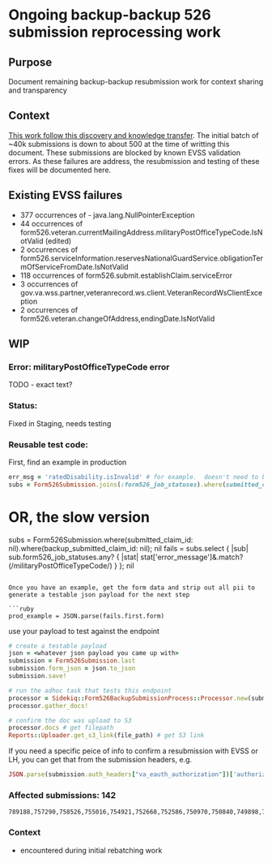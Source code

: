 # Ongoing backup-backup 526 submission reprocessing work

## Purpose
Document remaining backup-backup resubmission work for context sharing and transparency

## Context
[This work follow this discovery and knowledge transfer](https://github.com/department-of-veterans-affairs/va.gov-team/blob/master/products/disability/526ez/engineering_research/526_failure_batching_and_triage_handoff.md).  The initial batch of ~40k submissions is down to about 500 at the time of writting this document.  These submissions are blocked by known EVSS validation errors.  As these failures are address, the resubmission and testing of these fixes will be documented here.

## Existing EVSS failures
- 377 occurrences of - java.lang.NullPointerException
- 44 occurrences of form526.veteran.currentMailingAddress.militaryPostOfficeTypeCode.IsNotValid (edited) 
- 2 occurrences of form526.serviceInformation.reservesNationalGuardService.obligationTermOfServiceFromDate.IsNotValid
- 118 occurrences of form526.submit.establishClaim.serviceError
- 3 occurrences of gov.va.wss.partner,veteranrecord.ws.client.VeteranRecordWsClientException
- 2 occurrences of form526.veteran.changeOfAddress,endingDate.IsNotValid

## WIP

### Error: militaryPostOfficeTypeCode error
TODO - exact text?

### Status:
Fixed in Staging, needs testing

### Reusable test code:

First, find an example in production

```ruby
err_msg = 'ratedDisability.isInvalid' # for example.  doesn't need to be the full message, just a substring
subs = Form526Submission.joins(:form526_job_statuses).where(submitted_claim_id: nil).where(backup_submitted_claim_id: nil).where("form526_job_statuses.error_message LIKE '%#{err_msg}%'"); nil
```

# OR, the slow version

subs = Form526Submission.where(submitted_claim_id: nil).where(backup_submitted_claim_id: nil); nil
fails = subs.select { |sub| sub.form526_job_statuses.any? { |stat| stat['error_message']&.match?(/militaryPostOfficeTypeCode/) } }; nil
```

Once you have an example, get the form data and strip out all pii to generate a testable json payload for the next step

```ruby
prod_example = JSON.parse(fails.first.form)
```

use your payload to test against the endpoint

```ruby
# create a testable payload
json = <whatever json payload you came up with>
submission = Form526Submission.last
submission.form_json = json.to_json
submission.save!

# run the adhoc task that tests this endpoint
processor = Sidekiq::Form526BackupSubmissionProcess::Processor.new(submission.id, get_upload_location_on_instantiation: false, ignore_expiration: true)
processor.gather_docs!

# confirm the doc was upload to S3
processor.docs # get filepath
Reports::Uploader.get_s3_link(file_path) # get S3 link
```

If you need a specific peice of info to confirm a resubmission with EVSS or LH, you can get that from the submission headers, e.g.
```ruby
JSON.parse(submission.auth_headers["va_eauth_authorization"])['authorizationResponse']['edi'])
```


### Affected submissions: 142
```
789188,757290,758526,755016,754921,752668,752586,750970,750840,749898,746941,611809,610137,606940,180309,176012,176010,175999,175990,175987,143312,143295,134070,130003,130002,119931,119930,119929,113968,113967,113964,112464,109045,108933,108930,108115,107921,107810,107763,107762,104054,104053,104052,97919,97918,97878,86439,85774,85771,85769,85767,85762,85761,85750,74089,70096,70027,70025,70007,70002,68675,68674,68673,68671,68670,68669,68668,64631,62963,62939,62208,60930,60922,60912,60906,59940,59817,56943,56938,56933,56932,56922,56921,56918,55934,55931,55766,55664,55660,55656,53177,53176,53175,52309,52297,52075,52074,52072,52071,53197,50040,50035,49667,29774,29522,29508,773766,773762,771682,771681,771677,771815,767450,767446,767420,757377,757087,754586,754579,752573,752565,752739,749910,749163,748787,747344,747054,741572,735836,737552,728742,719175,719168,623740,610153,608364,579843,547718,547717,537236,534517,529312
```

### Context
- encountered during initial rebatching work
